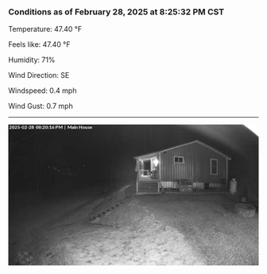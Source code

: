 ### Conditions as of February 28, 2025 at 8:25:32 PM CST 

Temperature: 47.40 &deg;F

Feels like: 47.40 &deg;F

Humidity: 71%

Wind Direction: SE

Windspeed: 0.4 mph

Wind Gust: 0.7 mph

---

<img src="./images/latest.jpeg"/>

